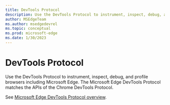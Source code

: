 ```yaml
---
title: DevTools Protocol
description: Use the DevTools Protocol to instrument, inspect, debug, and profile browsers including Microsoft Edge.  Matches the Chrome DevTools Protocol.
author: MSEdgeTeam
ms.author: msedgedevrel
ms.topic: conceptual
ms.prod: microsoft-edge
ms.date: 1/30/2023
---
```

# DevTools Protocol

Use the DevTools Protocol to instrument, inspect, debug, and profile browsers including Microsoft Edge.  The Microsoft Edge DevTools Protocol matches the APIs of the Chrome DevTools Protocol.

See [Microsoft Edge DevTools Protocol overview](../devtools-protocol-chromium/index.md).

